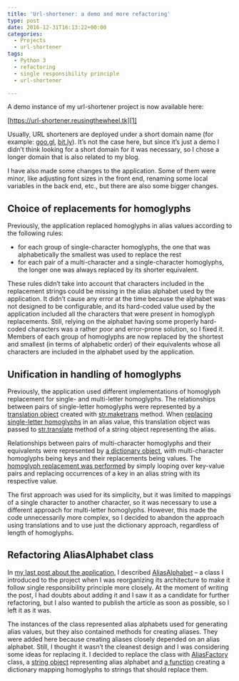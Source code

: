 ```yaml
---
title: 'Url-shortener: a demo and more refactoring'
type: post
date: 2016-12-31T16:13:22+00:00
categories:
  - Projects
  - url-shortener
tags:
  - Python 3
  - refactoring
  - single responsibility principle
  - url-shortener

---
```

A demo instance of my url-shortener project is now available here:

[https://url-shortener.reusingthewheel.tk][1]

Usually, URL shorteners are deployed under a short domain name (for example: [goo.gl][2], [bit.ly][3]). It&#8217;s not the case here, but since it&#8217;s just a demo I didn&#8217;t think looking for a short domain for it was necessary, so I chose a longer domain that is also related to my blog.

I have also made some changes to the application. Some of them were minor, like adjusting font sizes in the front end, renaming some local variables in the back end, etc., but there are also some bigger changes.

<!--more-->

## Choice of replacements for homoglyphs

Previously, the application replaced homoglyphs in alias values according to the following rules:

  * for each group of single-character homoglyphs, the one that was alphabetically the smallest was used to replace the rest
  * for each pair of a multi-character and a single-character homoglyphs, the longer one was always replaced by its shorter equivalent.

These rules didn&#8217;t take into account that characters included in the replacement strings could be missing in the alias alphabet used by the application. It didn&#8217;t cause any error at the time because the alphabet was not designed to be configurable, and its hard-coded value used by the application included all the characters that were present in homoglyph replacements. Still, relying on the alphabet having some properly hard-coded characters was a rather poor and error-prone solution, so I fixed it. Members of each group of homoglyphs are now replaced by the shortest and smallest (in terms of alphabetic order) of their equivalents whose all characters are included in the alphabet used by the application.

## Unification in handling of homoglyphs

Previously, the application used different implementations of homoglyph replacement for single- and multi-letter homoglyphs. The relationships between pairs of single-letter homoglyphs were represented by a [translation object][4] created with [str.maketrans][5] method. When [replacing single-letter homoglyphs][6] in an alias value, this translation object was passed to [str.translate][7] method of a string object representing the alias.

Relationships between pairs of multi-character homoglyphs and their equivalents were represented by [a dictionary object][8], with multi-character homoglyphs being keys and their replacements being values. The [homoglyph replacement was performed][9] by simply looping over key-value pairs and replacing occurrences of a key in an alias string with its respective value.

The first approach was used for its simplicity, but it was limited to mappings of a single character to another character, so it was necessary to use a different approach for multi-letter homoglyphs. However, this made the code unnecessarily more complex, so I decided to abandon the approach using translations and to use just the dictionary approach, regardless of length of homoglyphs.

## Refactoring AliasAlphabet class

In [my last post about the application][10], I described [AliasAlphabet][11] &#8211; a class I introduced to the project when I was reorganizing its architecture to make it follow single responsibility principle more closely. At the moment of writing the post, I had doubts about adding it and I saw it as a candidate for further refactoring, but I also wanted to publish the article as soon as possible, so I left it as it was.

The instances of the class represented alias alphabets used for generating alias values, but they also contained methods for creating aliases. They were added here because creating aliases closely depended on an alias alphabet. Still, I thought it wasn&#8217;t the cleanest design and I was considering some ideas for replacing it. I decided to replace the class with [AliasFactory][12] class, a [string object][13] representing alias alphabet and [a function][14] creating a dictionary mapping homoglyphs to strings that should replace them.

 [1]: https://url-shortener.reusingthewheel.tk/
 [2]: https://goo.gl/
 [3]: https://bitly.com/
 [4]: https://github.com/piotr-rusin/url-shortener/blob/ee506ab166d3a170ee8790d33f20cf1ee88205a5/url_shortener/domain_and_persistence.py#L51
 [5]: https://docs.python.org/3/library/stdtypes.html#str.maketrans
 [6]: https://github.com/piotr-rusin/url-shortener/blob/ee506ab166d3a170ee8790d33f20cf1ee88205a5/url_shortener/domain_and_persistence.py#L191
 [7]: https://docs.python.org/3/library/stdtypes.html#str.translate
 [8]: https://github.com/piotr-rusin/url-shortener/blob/ee506ab166d3a170ee8790d33f20cf1ee88205a5/url_shortener/domain_and_persistence.py#L125
 [9]: https://github.com/piotr-rusin/url-shortener/blob/ee506ab166d3a170ee8790d33f20cf1ee88205a5/url_shortener/domain_and_persistence.py#L170
 [10]: /2016/12/changes-in-url-shortener/
 [11]: https://github.com/piotr-rusin/url-shortener/blob/ee506ab166d3a170ee8790d33f20cf1ee88205a5/url_shortener/domain_and_persistence.py#L35
 [12]: https://github.com/piotr-rusin/url-shortener/blob/0207eb20d118df9cf4139f55d9f0a9c8c0fa5b76/url_shortener/domain_and_persistence.py#L76
 [13]: https://github.com/piotr-rusin/url-shortener/blob/0207eb20d118df9cf4139f55d9f0a9c8c0fa5b76/url_shortener/domain_and_persistence.py#L118
 [14]: https://github.com/piotr-rusin/url-shortener/blob/0207eb20d118df9cf4139f55d9f0a9c8c0fa5b76/url_shortener/domain_and_persistence.py#L37

